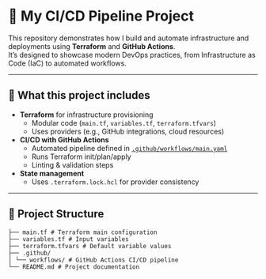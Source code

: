 # 🚀 My CI/CD Pipeline Project

This repository demonstrates how I build and automate infrastructure and deployments using **Terraform** and **GitHub Actions**.  
It’s designed to showcase modern DevOps practices, from Infrastructure as Code (IaC) to automated workflows.

---

## 🔧 What this project includes
- **Terraform** for infrastructure provisioning
  - Modular code (`main.tf`, `variables.tf`, `terraform.tfvars`)
  - Uses providers (e.g., GitHub integrations, cloud resources)
- **CI/CD with GitHub Actions**
  - Automated pipeline defined in [`.github/workflows/main.yaml`](.github/workflows/main.yaml)
  - Runs Terraform init/plan/apply
  - Linting & validation steps
- **State management**
  - Uses `.terraform.lock.hcl` for provider consistency

---

## 📂 Project Structure
```
├── main.tf # Terraform main configuration
├── variables.tf # Input variables
├── terraform.tfvars # Default variable values
├── .github/
│ └── workflows/ # GitHub Actions CI/CD pipeline
└── README.md # Project documentation
```
